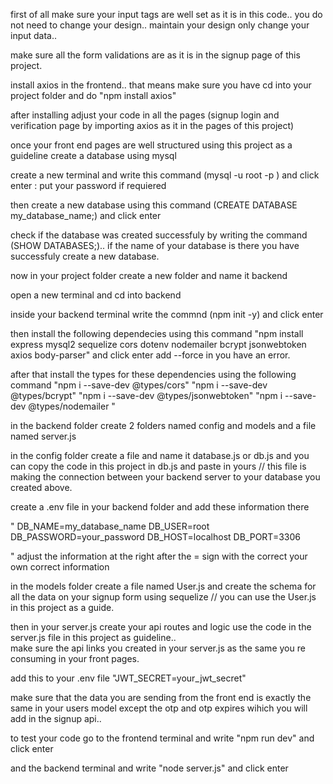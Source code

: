 first of all make sure your input tags are well set as it is in this code.. you do not need to change your design.. maintain your design only change your input data.. 

make sure all the form validations are as it is in the signup page of this project.

install axios in the frontend.. that means make sure you have cd into your project folder and do "npm install axios"

after installing adjust your code in all the pages (signup login and verification page by importing axios as it in the pages of this project)

once your front end pages are well structured using this project as a guideline create a database using mysql

create a new terminal and write this command (mysql -u root -p ) and click enter : put your password if requiered

then create a new database using this command (CREATE DATABASE my_database_name;) and click enter

check if the database was created successfuly by writing the command (SHOW DATABASES;).. if the name of your database is there you have successfuly create a new database.

now in your project folder create a new folder and name it backend 

open a new terminal and cd into backend

inside your backend terminal write the commnd (npm init -y) and click enter

then install the following dependecies using this command "npm install express mysql2 sequelize cors dotenv nodemailer bcrypt jsonwebtoken axios body-parser" and click enter
add --force in you have an error.

after that install the types for these dependencies using the following command "npm i --save-dev @types/cors" "npm i --save-dev @types/bcrypt" "npm i --save-dev @types/jsonwebtoken" "npm i --save-dev @types/nodemailer "

in the backend folder create 2 folders named config and models and a file named server.js

in the config folder create a file and name it database.js or db.js and  you can copy the code in this project in db.js and paste in yours // this file is making the connection between your backend server to your database you created above.

create a .env file in your backend folder and add these information there 

"
DB_NAME=my_database_name
DB_USER=root
DB_PASSWORD=your_password
DB_HOST=localhost
DB_PORT=3306

"
adjust the information at the right after the = sign with the correct your own correct information

in the models folder create a file named User.js and create the schema for all the data on your signup form using sequelize // you can use the User.js in this project as a guide.

then in your server.js create your api routes and logic use the code in the server.js file in this project as guideline.. 
\
make sure the api links you created in your server.js as the same you re consuming in your front pages.

add this to your .env file "JWT_SECRET=your_jwt_secret"

make sure that the data you are sending from the front end is exactly the same in your users model except the otp and otp expires wihich you will add in the signup api..

to test your code go to the frontend terminal and write "npm run dev" and click enter 

and the backend terminal and write "node server.js" and click enter


